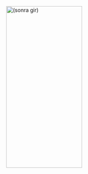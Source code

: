 <img align="center" src="https://github.com/onderozduyucu/flutter_supermarket_page_ui_design/assets/149434617/9dc43d25-4188-4db0-8c57-8290eddd72df.jpg" alt="(sonra gir)" width="204" height="434" />


